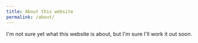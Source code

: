 ```yaml
---
title: About this website
permalink: /about/
---
```


I'm not sure yet what this website is about, but I'm sure I'll work it out soon.
